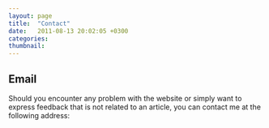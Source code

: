 ```yaml
---
layout: page
title:  "Contact"
date:   2011-08-13 20:02:05 +0300
categories: 
thumbnail: 
---
```


## Email

Should you encounter any problem with the website or simply want to express feedback that is not related to an article, you can contact me at the following address:


# <script>document.write(atob('{{site.email}}'))</script>
